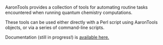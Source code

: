 AaronTools provides a collection of tools for automating routine tasks encountered when running quantum chemistry computations.

These tools can be used either directly with a Perl script using AaronTools objects, or via a series of command-line scripts. 

Documentation (still in progress!) is <a href="https://github.com/QChASM/AaronTools/wiki">available here.</a>
